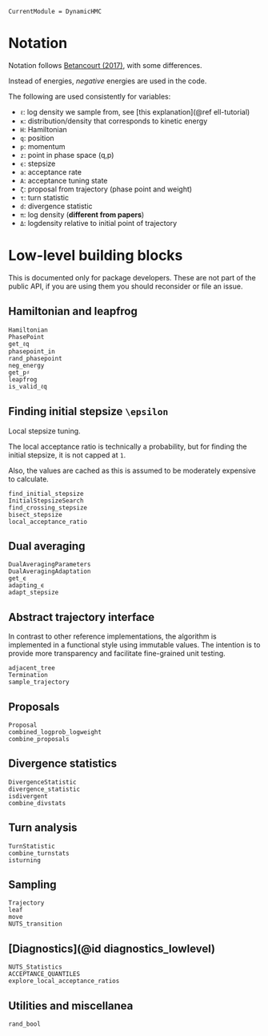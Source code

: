 ```@meta
CurrentModule = DynamicHMC
```

# Notation

Notation follows [Betancourt (2017)](https://arxiv.org/abs/1701.02434), with some differences.

Instead of energies, *negative* energies are used in the code.

The following are used consistently for variables:

- `ℓ`: log density we sample from, see [this explanation](@ref ell-tutorial)
- `κ`: distribution/density that corresponds to kinetic energy
- `H`: Hamiltonian
- `q`: position
- `p`: momentum
- `z`: point in phase space (q,p)
- `ϵ`: stepsize
- `a`: acceptance rate
- `A`: acceptance tuning state
- `ζ`: proposal from trajectory (phase point and weight)
- `τ`: turn statistic
- `d`: divergence statistic
- `π`: log density (**different from papers**)
- `Δ`: logdensity relative to initial point of trajectory

# Low-level building blocks

This is documented only for package developers. These are not part of the public API, if you are using them you should reconsider or file an issue.

## Hamiltonian and leapfrog

```@docs
Hamiltonian
PhasePoint
get_ℓq
phasepoint_in
rand_phasepoint
neg_energy
get_p♯
leapfrog
is_valid_ℓq
```

## Finding initial stepsize ``\epsilon``

Local stepsize tuning.

The local acceptance ratio is technically a probability, but for finding the initial stepsize, it is not capped at ``1``.

Also, the values are cached as this is assumed to be moderately expensive to calculate.

```@docs
find_initial_stepsize
InitialStepsizeSearch
find_crossing_stepsize
bisect_stepsize
local_acceptance_ratio
```

## Dual averaging

```@docs
DualAveragingParameters
DualAveragingAdaptation
get_ϵ
adapting_ϵ
adapt_stepsize
```

## Abstract trajectory interface

In contrast to other reference implementations, the algorithm is implemented in a functional style using immutable values. The intention is to provide more transparency and facilitate fine-grained unit testing.

```@docs
adjacent_tree
Termination
sample_trajectory
```

## Proposals

```@docs
Proposal
combined_logprob_logweight
combine_proposals
```

## Divergence statistics

```@docs
DivergenceStatistic
divergence_statistic
isdivergent
combine_divstats
```

## Turn analysis

```@docs
TurnStatistic
combine_turnstats
isturning
```

## Sampling

```@docs
Trajectory
leaf
move
NUTS_transition
```

## [Diagnostics](@id diagnostics_lowlevel)

```@docs
NUTS_Statistics
ACCEPTANCE_QUANTILES
explore_local_acceptance_ratios
```

## Utilities and miscellanea

```@docs
rand_bool
```
